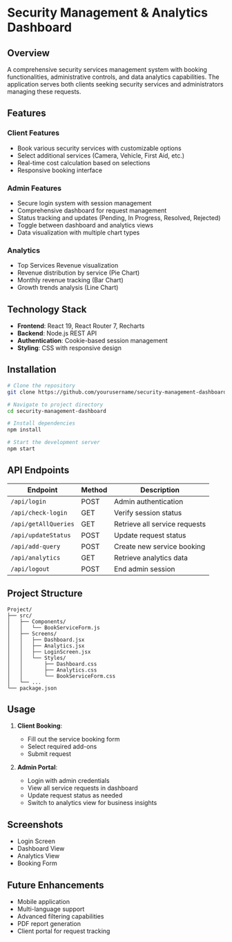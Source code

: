 # Security Management & Analytics Dashboard

## Overview
A comprehensive security services management system with booking functionalities, administrative controls, and data analytics capabilities. The application serves both clients seeking security services and administrators managing these requests.

## Features

### Client Features
- Book various security services with customizable options
- Select additional services (Camera, Vehicle, First Aid, etc.)
- Real-time cost calculation based on selections
- Responsive booking interface

### Admin Features
- Secure login system with session management
- Comprehensive dashboard for request management
- Status tracking and updates (Pending, In Progress, Resolved, Rejected)
- Toggle between dashboard and analytics views
- Data visualization with multiple chart types

### Analytics
- Top Services Revenue visualization
- Revenue distribution by service (Pie Chart)
- Monthly revenue tracking (Bar Chart)
- Growth trends analysis (Line Chart)

## Technology Stack

- **Frontend**: React 19, React Router 7, Recharts
- **Backend**: Node.js REST API
- **Authentication**: Cookie-based session management
- **Styling**: CSS with responsive design

## Installation

```bash
# Clone the repository
git clone https://github.com/yourusername/security-management-dashboard.git

# Navigate to project directory
cd security-management-dashboard

# Install dependencies
npm install

# Start the development server
npm start
```

## API Endpoints

| Endpoint | Method | Description |
|----------|--------|-------------|
| `/api/login` | POST | Admin authentication |
| `/api/check-login` | GET | Verify session status |
| `/api/getAllQueries` | GET | Retrieve all service requests |
| `/api/updateStatus` | POST | Update request status |
| `/api/add-query` | POST | Create new service booking |
| `/api/analytics` | GET | Retrieve analytics data |
| `/api/logout` | POST | End admin session |

## Project Structure

```
Project/
├── src/
│   ├── Components/
│   │   └── BookServiceForm.js
│   ├── Screens/
│   │   ├── Dashboard.jsx
│   │   ├── Analytics.jsx
│   │   ├── LoginScreen.jsx
│   │   └── Styles/
│   │       ├── Dashboard.css
│   │       ├── Analytics.css
│   │       └── BookServiceForm.css
│   └── ...
└── package.json
```

## Usage

1. **Client Booking**:
   - Fill out the service booking form
   - Select required add-ons
   - Submit request

2. **Admin Portal**:
   - Login with admin credentials
   - View all service requests in dashboard
   - Update request status as needed
   - Switch to analytics view for business insights

## Screenshots

- Login Screen
- Dashboard View
- Analytics View
- Booking Form

## Future Enhancements

- Mobile application
- Multi-language support
- Advanced filtering capabilities
- PDF report generation
- Client portal for request tracking
